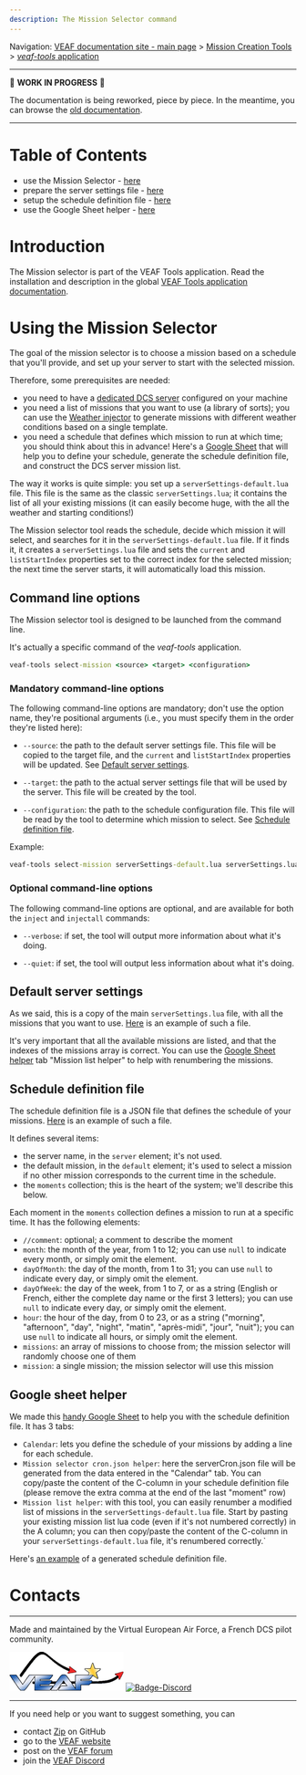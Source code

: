 ```yaml
---
description: The Mission Selector command
---
```


Navigation: [VEAF documentation site - main page](../index.md) > [Mission Creation Tools](./index.md) > [*veaf-tools* application](./veaf-tools.md)

-----------------------------

🚧 **WORK IN PROGRESS** 🚧

The documentation is being reworked, piece by piece. 
In the meantime, you can browse the [old documentation](https://github.com/VEAF/VEAF-Mission-Creation-Tools/blob/master/old_documentation/_index.md).

-----------------------------

# Table of Contents

- use the Mission Selector - [here](#using-the-mission-selector)
- prepare the server settings file - [here](#default-server-settings)
- setup the schedule definition file - [here](#schedule-definition-file)
- use the Google Sheet helper - [here](#google-sheet-helper)

# Introduction

The Mission selector is part of the VEAF Tools application. Read the installation and description in the global [VEAF Tools application documentation](./veaf-tools.md).

# Using the Mission Selector

The goal of the mission selector is to choose a mission based on a schedule that you'll provide, and set up your server to start with the selected mission.

Therefore, some prerequisites are needed:
- you need to have a [dedicated DCS server](https://www.digitalcombatsimulator.com/en/downloads/world/server_beta/) configured on your machine
- you need a list of missions that you want to use (a library of sorts); you can use the [Weather injector](./veaf-tools-weather-injector.md#using-the-weather-injector) to generate missions with different weather conditions based on a single template.
- you need a schedule that defines which mission to run at which time; you should think about this in advance! Here's a [Google Sheet][veaf-mission-selector-helper-google-sheet] that will help you to define your schedule, generate the schedule definition file, and construct the DCS server mission list.

The way it works is quite simple: you set up a `serverSettings-default.lua` file. This file is the same as the classic `serverSettings.lua`; it contains the list of all your existing missions (it can easily become huge, with the all the weather and starting conditions!) 

The Mission selector tool reads the schedule, decide which mission it will select, and searches for it in the `serverSettings-default.lua` file. If it finds it, it creates a `serverSettings.lua` file and sets the `current` and `listStartIndex` properties set to the correct index for the selected mission; the next time the server starts, it will automatically load this mission.

## Command line options

The Mission selector tool is designed to be launched from the command line.

It's actually a specific command of the *veaf-tools* application.

```cmd
veaf-tools select-mission <source> <target> <configuration>
```

### Mandatory command-line options

The following command-line options are mandatory; don't use the option name, they're positional arguments (i.e., you must specify them in the order they're listed here):

- `--source`: the path to the default server settings file. This file will be copied to the target file, and the `current` and `listStartIndex` properties will be updated. See [Default server settings](#default-server-settings).

- `--target`: the path to the actual server settings file that will be used by the server. This file will be created by the tool.

- `--configuration`: the path to the schedule configuration file. This file will be read by the tool to determine which mission to select. See [Schedule definition file](#schedule-definition-file).

Example:

```cmd
veaf-tools select-mission serverSettings-default.lua serverSettings.lua schedule.json
```

### Optional command-line options

The following command-line options are optional, and are available for both the `inject` and `injectall` commands:

- `--verbose`: if set, the tool will output more information about what it's doing.

- `--quiet`: if set, the tool will output less information about what it's doing. 

## Default server settings

As we said, this is a copy of the main `serverSettings.lua` file, with all the missions that you want to use. [Here][veaf-mission-selector-helper-example-serversettings] is an example of such a file.

It's very important that all the available missions are listed, and that the indexes of the missions array is correct. You can use the [Google Sheet helper][veaf-mission-selector-helper-google-sheet] tab "Mission list helper" to help with renumbering the missions.

## Schedule definition file

The schedule definition file is a JSON file that defines the schedule of your missions. [Here][veaf-mission-selector-helper-example-cron] is an example of such a file.

It defines several items:

- the server name, in the `server` element; it's not used.
- the default mission, in the `default` element; it's used to select a mission if no other mission corresponds to the current time in the schedule.
- the `moments` collection; this is the heart of the system; we'll describe this below.

Each moment in the `moments` collection defines a mission to run at a specific time. It has the following elements:

- `//comment`: optional; a comment to describe the moment
- `month`: the month of the year, from 1 to 12; you can use `null` to indicate every month, or simply omit the element.
- `dayOfMonth`: the day of the month, from 1 to 31; you can use `null` to indicate every day, or simply omit the element.
- `dayOfWeek`: the day of the week, from 1 to 7, or as a string (English or French, either the complete day name or the first 3 letters); you can use `null` to indicate every day, or simply omit the element.
- `hour`: the hour of the day, from 0 to 23, or as a string ("morning", "afternoon", "day", "night", "matin", "après-midi", "jour", "nuit"); you can use `null` to indicate all hours, or simply omit the element.
- `missions`: an array of missions to choose from; the mission selector will randomly choose one of them
- `mission`: a single mission; the mission selector will use this mission

## Google sheet helper

We made this [handy Google Sheet][veaf-mission-selector-helper-google-sheet] to help you with the schedule definition file. It has 3 tabs:
- `Calendar`: lets you define the schedule of your missions by adding a line for each schedule.
- `Mission selector cron.json helper`: here the serverCron.json file will be generated from the data entered in the "Calendar" tab. You can copy/paste the content of the C-column in your schedule definition file (please remove the extra comma at the end of the last "moment" row)
- `Mission list helper`: with this tool, you can easily renumber a modified list of missions in the `serverSettings-default.lua` file. Start by pasting your existing mission list lua code (even if it's not numbered correctly) in the A column; you can then copy/paste the content of the C-column in your `serverSettings-default.lua` file, it's renumbered correctly.`

Here's [an example][veaf-mission-selector-helper-example-cron-generated] of a generated schedule definition file.

# Contacts

-----------------------------

Made and maintained by the Virtual European Air Force, a French DCS pilot community.

[![VEAF-logo]][VEAF website]
[![Badge-Discord]][VEAF Discord]

-----------------------------

If you need help or you want to suggest something, you can

* contact [Zip][Zip on Github] on GitHub
* go to the [VEAF website]
* post on the [VEAF forum]
* join the [VEAF Discord]


[Badge-Discord]: https://img.shields.io/discord/471061487662792715?label=VEAF%20Discord&style=for-the-badge
[VEAF-logo]: ../images/logo.png


[VEAF Discord]: https://www.veaf.org/discord
[Zip on Github]: https://github.com/davidp57
[VEAF website]: https://www.veaf.org
[VEAF forum]: https://www.veaf.org/forum

[veaf-mission-selector-helper-google-sheet]: https://docs.google.com/spreadsheets/d/1DP78g43NsmC7hjyrVWKnPd7xNSb1vUi5PIRP9vxmfjo

[veaf-mission-selector-helper-example-serversettings]: ../examples/serverSettings-default.lua
[veaf-mission-selector-helper-example-cron]: ../examples/serverCron-example.json
[veaf-mission-selector-helper-example-cron-generated]: ../examples/serverCron-example_generated.json